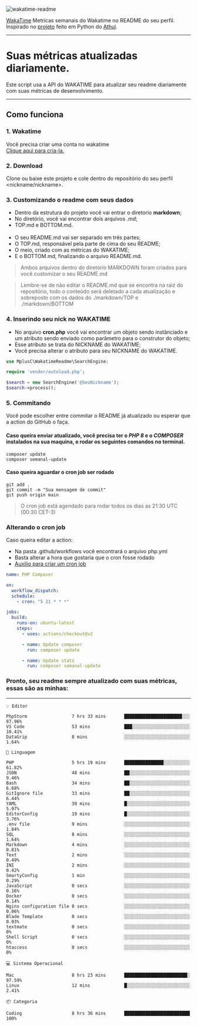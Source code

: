 ![wakatime-readme](https://socialify.git.ci/bymatheus/wakatime-readme/image?description=1&descriptionEditable=M%C3%A9tricas%20semanais%20do%20Wakatime%20no%20seu%20README%20de%20perfil.&font=KoHo&forks=1&language=1&owner=1&pattern=Signal&stargazers=1&theme=Dark)

[WakaTime](https://wakatime.com) Metricas semanais do Wakatime no README do seu perfil. <br>
Inspirado no [projeto](https://github.com/athul/waka-readme) feito em Python do [Athul](https://github.com/athul).
___

# Suas métricas atualizadas diariamente.
Este script usa a API do WAKATIME para atualizar seu readme diariamente com suas métricas de desenvolvimento.

___

## Como funciona

### 1. Wakatime
Você precisa criar uma conta no wakatime <br>
[Clique aqui para cria-la.](https://wakatime.com) 

### 2. Download
Clone ou baixe este projeto e cole dentro do repositório do seu perfil <nickname/nickname>.

### 3. Customizando o readme com seus dados
- Dentro da estrutura do projeto você vai entrar o diretorio **markdown**;  
- No diretório, você vai encontrar dois arquivos *.md*;
- TOP.md e BOTTOM.md.
<br><br>
- O seu README.md vai ser separado em três partes; 
- O TOP.md, responsável pela parte de cima do seu README;
- O meio, criado com as métricas do WAKATIME;
- E o BOTTOM.md, finalizando o arquivo README.md.<br>

> Ambos arquivos dentro do diretório MARKDOWN foram criados para você customizar o seu README.md

> Lembre-se de não editar o README.md que se encontra na raiz do repositório, todo o conteúdo será deletado a cada atualização e sobreposto com os dados do ./markdown/TOP e ./markdown/BOTTOM

### 4. Inserindo seu nick no WAKATIME
- No arquivo **cron.php** você vai encontrar um objeto sendo instânciado e um atributo sendo enviado como parâmetro para o construtor do objeto;
- Esse atributo se trata do NICKNAME do WAKATIME;
- Você precisa alterar o atributo para seu NICKNAME do WAKATIME.

```php
use MplusC\WakatimeReadme\SearchEngine;

require 'vendor/autoload.php';

$search = new SearchEngine('@SeuNickname');
$search->process();
```

### 5. Commitando
Você pode escolher entre commitar o README já atualizado ou esperar que a action do GitHub o faça. <br>

#### Caso queira enviar atualizado, você precisa ter o *PHP 8* e o *COMPOSER* instalados na sua maquina, e rodar os seguintes comandos no terminal.
```composer
composer update
composer semanal-update 
```

#### Caso queira aguardar o cron job ser rodado 
```git 
git add .
git commit -m "Sua mensagem de commit"
git push origin main
```

>O cron job está agendado para rodar todos os dias as 21:30 UTC (00:30 CET-3) 

### Alterando o cron job
Caso queira editar a action:

- Na pasta .github/workflows você encontrará o arquivo php.yml
- Basta alterar a hora que gostaria que o cron fosse rodado
- [Auxilio para criar um cron job](https://crontab.guru)

```yml
name: PHP Composer

on:
  workflow_dispatch:
  schedule:
    - cron: "5 21 * * *"

jobs:
  build:
    runs-on: ubuntu-latest
    steps:
      - uses: actions/checkout@v2

      - name: Update composer
        run: composer update

      - name: Update stats
        run: composer semanal-update
```

### Pronto, seu readme sempre atualizado com suas métricas, essas são as minhas:

___
```text
💡 Editor

PhpStorm                 7 hrs 33 mins       ██████████████████████░░░     87.96%
VS Code                  53 mins             ███░░░░░░░░░░░░░░░░░░░░░░     10.41%
DataGrip                 8 mins              ░░░░░░░░░░░░░░░░░░░░░░░░░      1.64%
```
```text
💬 Linguagem

PHP                      5 hrs 19 mins       ███████████████░░░░░░░░░░     61.82%
JSON                     48 mins             ██░░░░░░░░░░░░░░░░░░░░░░░      9.46%
Bash                     34 mins             ██░░░░░░░░░░░░░░░░░░░░░░░      6.68%
GitIgnore file           33 mins             ██░░░░░░░░░░░░░░░░░░░░░░░      6.44%
YAML                     30 mins             █░░░░░░░░░░░░░░░░░░░░░░░░      5.97%
EditorConfig             19 mins             █░░░░░░░░░░░░░░░░░░░░░░░░      3.76%
.env file                9 mins              ░░░░░░░░░░░░░░░░░░░░░░░░░      1.84%
SQL                      8 mins              ░░░░░░░░░░░░░░░░░░░░░░░░░      1.64%
Markdown                 4 mins              ░░░░░░░░░░░░░░░░░░░░░░░░░      0.81%
Text                     2 mins              ░░░░░░░░░░░░░░░░░░░░░░░░░      0.49%
INI                      2 mins              ░░░░░░░░░░░░░░░░░░░░░░░░░      0.42%
SmartyConfig             1 min               ░░░░░░░░░░░░░░░░░░░░░░░░░      0.29%
JavaScript               0 secs              ░░░░░░░░░░░░░░░░░░░░░░░░░      0.16%
Docker                   0 secs              ░░░░░░░░░░░░░░░░░░░░░░░░░      0.14%
Nginx configuration file 0 secs              ░░░░░░░░░░░░░░░░░░░░░░░░░      0.06%
Blade Template           0 secs              ░░░░░░░░░░░░░░░░░░░░░░░░░      0.03%
textmate                 0 secs              ░░░░░░░░░░░░░░░░░░░░░░░░░         0%
Shell Script             0 secs              ░░░░░░░░░░░░░░░░░░░░░░░░░         0%
htaccess                 0 secs              ░░░░░░░░░░░░░░░░░░░░░░░░░         0%
```
```text
💻 Sistema Operacional

Mac                      8 hrs 23 mins       ████████████████████████░     97.59%
Linux                    12 mins             █░░░░░░░░░░░░░░░░░░░░░░░░      2.41%
```
```text
📦 Categoria

Coding                   8 hrs 36 mins       █████████████████████████       100%
```
